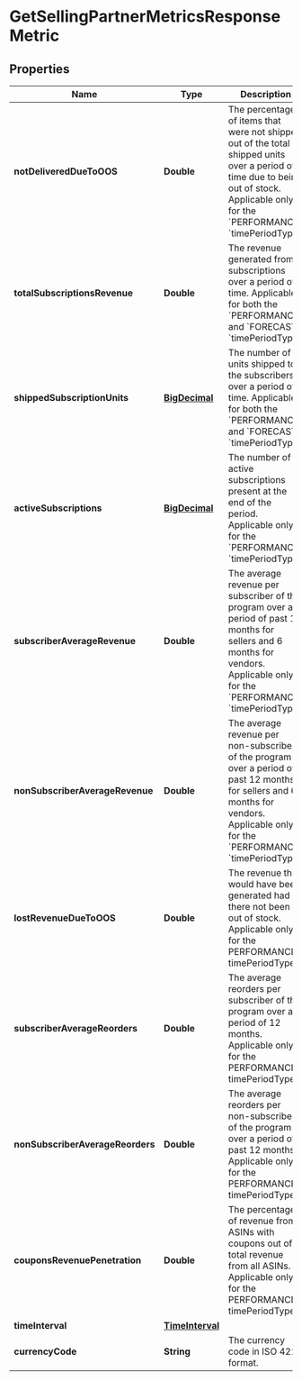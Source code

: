 # GetSellingPartnerMetricsResponseMetric

## Properties
Name | Type | Description | Notes
------------ | ------------- | ------------- | -------------
**notDeliveredDueToOOS** | **Double** | The percentage of items that were not shipped out of the total shipped units over a period of time due to being out of stock. Applicable only for the &#x60;PERFORMANCE&#x60; &#x60;timePeriodType&#x60;. |  [optional]
**totalSubscriptionsRevenue** | **Double** | The revenue generated from subscriptions over a period of time. Applicable for both the &#x60;PERFORMANCE&#x60; and &#x60;FORECAST&#x60; &#x60;timePeriodType&#x60;. |  [optional]
**shippedSubscriptionUnits** | [**BigDecimal**](BigDecimal.md) | The number of units shipped to the subscribers over a period of time. Applicable for both the &#x60;PERFORMANCE&#x60; and &#x60;FORECAST&#x60; &#x60;timePeriodType&#x60;. |  [optional]
**activeSubscriptions** | [**BigDecimal**](BigDecimal.md) | The number of active subscriptions present at the end of the period. Applicable only for the &#x60;PERFORMANCE&#x60; &#x60;timePeriodType&#x60;. |  [optional]
**subscriberAverageRevenue** | **Double** | The average revenue per subscriber of the program over a period of past 12 months for sellers and 6 months for vendors. Applicable only for the &#x60;PERFORMANCE&#x60; &#x60;timePeriodType&#x60;. |  [optional]
**nonSubscriberAverageRevenue** | **Double** | The average revenue per non-subscriber of the program over a period of past 12 months for sellers and 6 months for vendors. Applicable only for the &#x60;PERFORMANCE&#x60; &#x60;timePeriodType&#x60;. |  [optional]
**lostRevenueDueToOOS** | **Double** | The revenue that would have been generated had there not been out of stock. Applicable only for the PERFORMANCE timePeriodType. |  [optional]
**subscriberAverageReorders** | **Double** | The average reorders per subscriber of the program over a period of 12 months. Applicable only for the PERFORMANCE timePeriodType. |  [optional]
**nonSubscriberAverageReorders** | **Double** | The average reorders per non-subscriber of the program over a period of past 12 months. Applicable only for the PERFORMANCE timePeriodType. |  [optional]
**couponsRevenuePenetration** | **Double** | The percentage of revenue from ASINs with coupons out of total revenue from all ASINs. Applicable only for the PERFORMANCE timePeriodType. |  [optional]
**timeInterval** | [**TimeInterval**](TimeInterval.md) |  |  [optional]
**currencyCode** | **String** | The currency code in ISO 4217 format. |  [optional]
